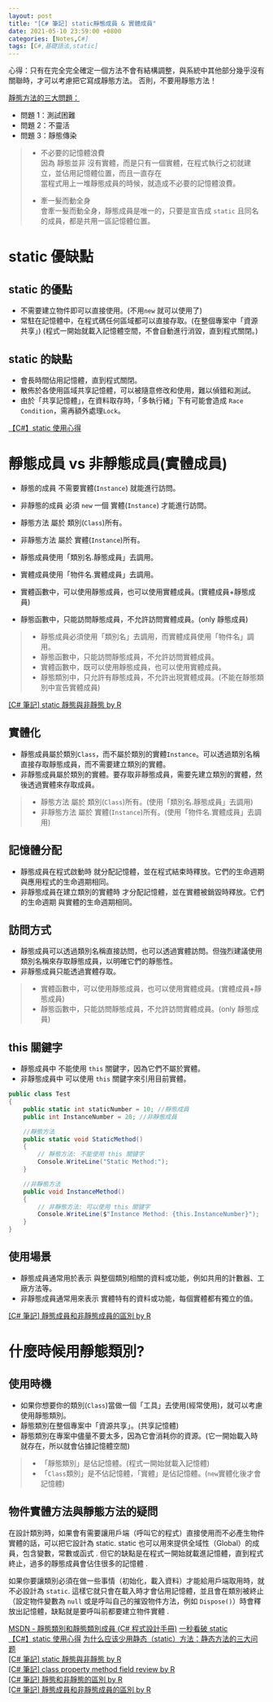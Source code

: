 ```yaml
---
layout: post
title: "[C# 筆記] static靜態成員 & 實體成員"
date: 2021-05-10 23:59:00 +0800
categories: [Notes,C#]
tags: [C#,基礎語法,static]
---
```



心得：只有在完全完全確定一個方法不會有結構調整，與系統中其他部分幾乎沒有關聯時，才可以考慮把它寫成靜態方法。
否則，不要用靜態方法！      

[靜態方法的三大問題：](https://blog.csdn.net/VoisSurTonChemin/article/details/125729755)         
- 問題 1：測試困難        
- 問題 2：不靈活
- 問題 3：靜態傳染        


> - 不必要的記憶體浪費      
> 因為 靜態並非 沒有實體，而是只有一個實體，在程式執行之初就建立，並佔用記憶體位置，而且一直存在        
> 當程式用上一堆靜態成員的時候，就造成不必要的記憶體浪費。      
>
> - 牽一髮而動全身      
> 會牽一髮而動全身，靜態成員是唯一的，只要是宣告成 `static` 且同名的成員，都是共用一區記憶體位置。


# static 優缺點
## static 的優點

- 不需要建立物件即可以直接使用。(不用`new` 就可以使用了)
- 常駐在記憶體中，在程式碼任何區域都可以直接存取。(在整個專案中「資源共享」)
(程式一開始就載入記憶體空間，不會自動進行消毀，直到程式關閉。)

## static 的缺點
- 會長時間佔用記憶體，直到程式關閉。
- 散佈於各使用區域共享記憶體，可以被隨意修改和使用，難以偵錯和測試。
- 由於「共享記憶體」，在資料取存時，「多執行緒」下有可能會造成 `Race Condition`，需再額外處理`Lock`。

[【C#】static 使用心得](https://clarklin.gitlab.io/2020/12/10/c-sharp-static/)


# 靜態成員 vs 非靜態成員(實體成員)

- 靜態的成員 不需要實體(`Instance`) 就能進行訪問。
- 非靜態的成員 必須 `new` 一個 實體(`Instance`) 才能進行訪問。

- 靜態方法 屬於 類別(`Class`)所有。
- 非靜態方法 屬於 實體(`Instance`)所有。

- 靜態成員使用「類別名.靜態成員」去調用。
- 實體成員使用「物件名.實體成員」去調用。

- 實體函數中，可以使用靜態成員，也可以使用實體成員。(實體成員+靜態成員)
- 靜態函數中，只能訪問靜態成員，不允許訪問實體成員。(only 靜態成員)

> - 靜態成員必須使用「類別名」去調用，而實體成員使用「物件名」調用。        
> - 靜態函數中，只能訪問靜態成員，不允許訪問實體成員。      
> - 實體函數中，既可以使用靜態成員，也可以使用實體成員。        
> - 靜態類別中，只允許有靜態成員，不允許出現實體成員。(不能在靜態類別中宣告實體成員)    


[[C# 筆記] static 靜態與非靜態 by R](https://riivalin.github.io/posts/2011/01/static/)      


## 實體化

- 靜態成員屬於類別`Class`，而不屬於類別的實體`Instance`。可以透過類別名稱直接存取靜態成員，而不需要建立類別的實體。
- 非靜態成員屬於類別的實體。要存取非靜態成員，需要先建立類別的實體，然後透過實體來存取成員。

> - 靜態方法 屬於 類別(`Class`)所有。(使用「類別名.靜態成員」去調用)
> - 非靜態方法 屬於 實體(`Instance`)所有。(使用「物件名.實體成員」去調用)

## 記憶體分配

- 靜態成員在程式啟動時 就分配記憶體，並在程式結束時釋放。它們的生命週期 與應用程式的生命週期相同。      
- 非靜態成員在建立類別的實體時 才分配記憶體，並在實體被銷毀時釋放。它們的生命週期 與實體的生命週期相同。

## 訪問方式

- 靜態成員可以透過類別名稱直接訪問，也可以透過實體訪問。但強烈建議使用類別名稱來存取靜態成員，以明確它們的靜態性。      
- 非靜態成員只能透過實體存取。

> - 實體函數中，可以使用靜態成員，也可以使用實體成員。(實體成員+靜態成員)
> - 靜態函數中，只能訪問靜態成員，不允許訪問實體成員。(only 靜態成員)

## this 關鍵字

- 靜態成員中 不能使用 `this` 關鍵字，因為它們不屬於實體。
- 非靜態成員中 可以使用 `this` 關鍵字來引用目前實體。

```c#
public class Test
{
    public static int staticNumber = 10; //靜態成員
    public int InstanceNumber = 20; //非靜態成員

    //靜態方法
    public static void StaticMethod()
    { 
        // 靜態方法: 不能使用 this 關键字
        Console.WriteLine("Static Method:");
    }

    //非靜態方法
    public void InstanceMethod()
    {
        // 非靜態方法: 可以使用 this 關键字
        Console.WriteLine($"Instance Method: {this.InstanceNumber}");
    }
}
```

## 使用場景

- 靜態成員通常用於表示 與整個類別相關的資料或功能，例如共用的計數器、工廠方法等。
- 非靜態成員通常用來表示 實體特有的資料或功能，每個實體都有獨立的值。


[[C# 筆記] 靜態成員和非靜態成員的區別  by R](https://riivalin.github.io/posts/2017/02/the-difference-between-static-members-and-non-static-members/)


# 什麼時候用靜態類別?
## 使用時機

- 如果你想要你的類別(`Class`)當做一個「工具」去使用(經常使用)，就可以考慮使用靜態類別。
- 靜態類別在整個專案中「資源共享」。(共享記憶體)
- 靜態類別在專案中儘量不要太多，因為它會消耗你的資源。(它一開始載入時就存在，所以就會佔據記憶體空間)


> - 「靜態類別」是佔記憶體。(程式一開始就載入記憶體)
> - 「`Class`類別」是不佔記憶體，「實體」是佔記憶體。(`new`實體化後才會記憶體)

## 物件實體方法與靜態方法的疑問

在設計類別時，如果會有需要讓用戶端（呼叫它的程式）直接使用而不必產生物件實體的話，可以把它設計為 static. static 也可以用來提供全域性（Global）的成員，包含變數，常數或函式 . 但它的缺點是在程式一開始就載進記憶體，直到程式終止，過多的靜態成員會佔住很多的記憶體 .     

如果你要讓類別必須在做一些事情（初始化，載入資料）才能給用戶端取用時，就不必設計為 `static`. 這樣它就只會在載入時才會佔用記憶體，並且會在類別被終止（設定物件變數為 `null` 或是呼叫自己的摧毀物件方法，例如 `Dispose()`）時會釋放出記憶體，缺點就是要呼叫前都要建立物件實體 .



[MSDN - 靜態類別和靜態類別成員 (C# 程式設計手冊)](https://learn.microsoft.com/zh-tw/dotnet/csharp/programming-guide/classes-and-structs/static-classes-and-static-class-members)
[一秒看破 static](http://weisnote.blogspot.com/2012/08/static.html)     
[【C#】static 使用心得](https://clarklin.gitlab.io/2020/12/10/c-sharp-static/)
[为什么应该少用静态（static）方法：静态方法的三大问题](https://blog.csdn.net/VoisSurTonChemin/article/details/125729755)        
[[C# 筆記] static 靜態與非靜態   by R](https://riivalin.github.io/posts/2011/01/static/)    
[[C# 筆記] class property method field review   by R](https://riivalin.github.io/posts/2011/01/review3/#調用實體方法靜態方法)    
[[C# 筆記] 靜態和非靜態的區別  by R](https://riivalin.github.io/posts/2011/03/static/)      
[[C# 筆記] 靜態成員和非靜態成員的區別  by R](https://riivalin.github.io/posts/2017/02/the-difference-between-static-members-and-non-static-members/)
